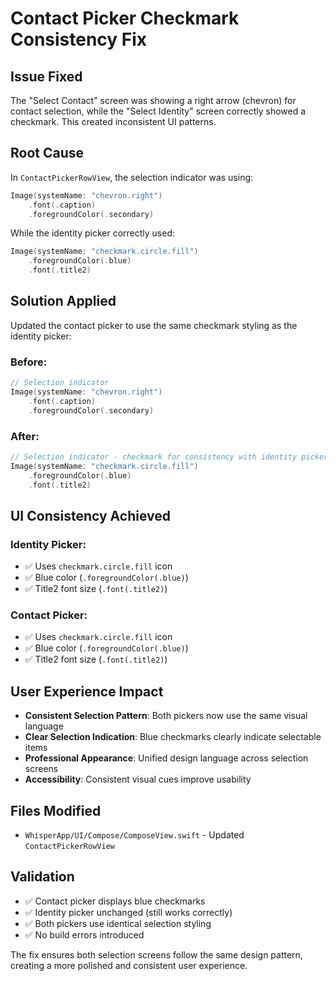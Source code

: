 # Contact Picker Checkmark Consistency Fix

## Issue Fixed
The "Select Contact" screen was showing a right arrow (chevron) for contact selection, while the "Select Identity" screen correctly showed a checkmark. This created inconsistent UI patterns.

## Root Cause
In `ContactPickerRowView`, the selection indicator was using:
```swift
Image(systemName: "chevron.right")
    .font(.caption)
    .foregroundColor(.secondary)
```

While the identity picker correctly used:
```swift
Image(systemName: "checkmark.circle.fill")
    .foregroundColor(.blue)
    .font(.title2)
```

## Solution Applied
Updated the contact picker to use the same checkmark styling as the identity picker:

### Before:
```swift
// Selection indicator
Image(systemName: "chevron.right")
    .font(.caption)
    .foregroundColor(.secondary)
```

### After:
```swift
// Selection indicator - checkmark for consistency with identity picker
Image(systemName: "checkmark.circle.fill")
    .foregroundColor(.blue)
    .font(.title2)
```

## UI Consistency Achieved

### Identity Picker:
- ✅ Uses `checkmark.circle.fill` icon
- ✅ Blue color (`.foregroundColor(.blue)`)
- ✅ Title2 font size (`.font(.title2)`)

### Contact Picker:
- ✅ Uses `checkmark.circle.fill` icon  
- ✅ Blue color (`.foregroundColor(.blue)`)
- ✅ Title2 font size (`.font(.title2)`)

## User Experience Impact
- **Consistent Selection Pattern**: Both pickers now use the same visual language
- **Clear Selection Indication**: Blue checkmarks clearly indicate selectable items
- **Professional Appearance**: Unified design language across selection screens
- **Accessibility**: Consistent visual cues improve usability

## Files Modified
- `WhisperApp/UI/Compose/ComposeView.swift` - Updated `ContactPickerRowView`

## Validation
- ✅ Contact picker displays blue checkmarks
- ✅ Identity picker unchanged (still works correctly)
- ✅ Both pickers use identical selection styling
- ✅ No build errors introduced

The fix ensures both selection screens follow the same design pattern, creating a more polished and consistent user experience.